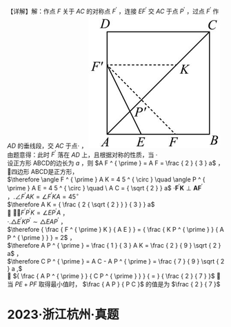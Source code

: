 【详解】解：作点 $F$ 关于 $A C$ 的对称点 $F ^ { \prime }$ ，连接 $E F ^ { \prime }$ 交 $A C$ 于点 $P ^ { \prime }$ ，过点 $F ^ { \prime }$ 作 $A D$ 的垂线段，交 $A C$ 于点$\cdot$ ，
![](<../../qs_image_DB/专题1-2_一文吃透相似三角形12个模型·共14类题型（解析版）/b31d06f59d0e46d4193bff91c3eae8b754f9f0c4b249b11ed16f3eda2157b3d0.jpg>)
由题意得：此时 $F ^ { \prime }$ 落在 $A D$ 上，且根据对称的性质，当 $\cdot$   
设正方形 ABCD的边长为 $a$ ，则 $A F ^ { \prime } = A F = \frac { 2 } { 3 } a$ ，  
四边形 ABCD是正方形，  
$\therefore \angle F ^ { \prime } A K = 4 5 ^ { \circ } \quad \angle P ^ { \prime } A E = 4 5 ^ { \circ } \quad \ A C = { \sqrt { 2 } } a$ $\cdot \boldsymbol { F } ^ { \prime } \boldsymbol { K } \perp \boldsymbol { A } \boldsymbol { F } ^ { \prime }$ ，$. \angle F ^ { \prime } A K = \angle F ^ { \prime } K A = 4 5 ^ { \circ }$   
$\therefore A K = { \frac { 2 { \sqrt { 2 } } } { 3 } } a$   
 $\cdot \angle F ^ { \prime } P ^ { \prime } K = \angle E P ^ { \prime } A$ ，  
$\cdot . \triangle E ^ { \prime } K P ^ { \prime } \sim \triangle E A P ^ { \prime }$ ，  
$\therefore { \frac { F ^ { \prime } K } { A E } } = { \frac { K P ^ { \prime } } { A P ^ { \prime } } } = 2$ ，  
$\therefore A P ^ { \prime } = \frac { 1 } { 3 } A K = \frac { 2 } { 9 } \sqrt { 2 } a$ ，  
$\therefore C P ^ { \prime } = A C - A P ^ { \prime } = \frac { 7 } { 9 } \sqrt { 2 } a ,$   
 ${ \frac { A P ^ { \prime } } { C P ^ { \prime } } } { = } { \frac { 2 } { 7 } }$ 当 $P E + P F$ 取得最小值时， $\frac { A P } { P C }$ 的值是为 $\frac { 2 } { 7 }$
# 2023·浙江杭州·真题
